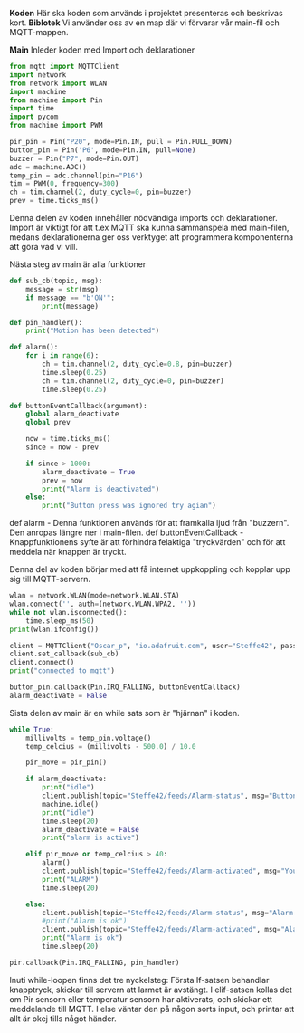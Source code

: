 **Koden**
Här ska koden som används i projektet presenteras och beskrivas kort. 
**Biblotek**
Vi använder oss av en map där vi förvarar vår main-fil och MQTT-mappen. 

**Main**
Inleder koden med Import och deklarationer
```py
from mqtt import MQTTClient
import network
from network import WLAN
import machine
from machine import Pin
import time
import pycom
from machine import PWM

pir_pin = Pin("P20", mode=Pin.IN, pull = Pin.PULL_DOWN)
button_pin = Pin('P6', mode=Pin.IN, pull=None)
buzzer = Pin("P7", mode=Pin.OUT)
adc = machine.ADC()   
temp_pin = adc.channel(pin="P16")
tim = PWM(0, frequency=300)
ch = tim.channel(2, duty_cycle=0, pin=buzzer)
prev = time.ticks_ms()
```
Denna delen av koden innehåller nödvändiga imports och deklarationer. Import är viktigt för att t.ex MQTT ska kunna sammanspela med main-filen, medans deklarationerna ger oss verktyget att programmera komponenterna att göra vad vi vill. 

Nästa steg av main är alla funktioner

```py
def sub_cb(topic, msg):
    message = str(msg)
    if message == "b'ON'":
        print(message)

def pin_handler():
    print("Motion has been detected")

def alarm():
    for i in range(6):
        ch = tim.channel(2, duty_cycle=0.8, pin=buzzer)
        time.sleep(0.25)
        ch = tim.channel(2, duty_cycle=0, pin=buzzer)
        time.sleep(0.25)

def buttonEventCallback(argument):
    global alarm_deactivate
    global prev

    now = time.ticks_ms()
    since = now - prev

    if since > 1000:
        alarm_deactivate = True
        prev = now
        print("Alarm is deactivated")
    else:
        print("Button press was ignored try agian")
```
def alarm - Denna funktionen används för att framkalla ljud från "buzzern". Den anropas längre ner i main-filen. 
def buttonEventCallback - Knappfunktionens syfte är att förhindra felaktiga "tryckvärden" och för att meddela när knappen är tryckt.

Denna del av koden börjar med att få internet uppkoppling och kopplar upp sig till MQTT-servern. 

```py
wlan = network.WLAN(mode=network.WLAN.STA)
wlan.connect('', auth=(network.WLAN.WPA2, ''))
while not wlan.isconnected():
    time.sleep_ms(50)
print(wlan.ifconfig())

client = MQTTClient("Oscar_p", "io.adafruit.com", user="Steffe42", password="aio_Tfiu38NjW3axyWwezxNWc2JYNmHF", port=1883)
client.set_callback(sub_cb)
client.connect()
print("connected to mqtt")

button_pin.callback(Pin.IRQ_FALLING, buttonEventCallback)
alarm_deactivate = False
```

Sista delen av main är en while sats som är "hjärnan" i koden. 
```py
while True:
    millivolts = temp_pin.voltage()
    temp_celcius = (millivolts - 500.0) / 10.0

    pir_move = pir_pin()

    if alarm_deactivate:
        print("idle")
        client.publish(topic="Steffe42/feeds/Alarm-status", msg="Button have been pressed and alarm is now idle!")
        machine.idle()
        print("idle")
        time.sleep(20)
        alarm_deactivate = False
        print("alarm is active")

    elif pir_move or temp_celcius > 40:
        alarm()
        client.publish(topic="Steffe42/feeds/Alarm-activated", msg="Your alarm have been activated call 112!!!")
        print("ALARM")
        time.sleep(20)

    else:
        client.publish(topic="Steffe42/feeds/Alarm-status", msg="Alarm is ok and waiting!")
        #print("Alarm is ok")
        client.publish(topic="Steffe42/feeds/Alarm-activated", msg="Alarm is ok and waiting!")
        print("Alarm is ok")
        time.sleep(20)

pir.callback(Pin.IRQ_FALLING, pin_handler)
```
Inuti while-loopen finns det tre nyckelsteg:
Första If-satsen behandlar knapptryck, skickar till servern att larmet är avstängt. 
I elif-satsen kollas det om Pir sensorn eller temperatur sensorn har aktiverats, och skickar ett meddelande till MQTT.
I else väntar den på någon sorts input, och printar att allt är okej tills något händer.
